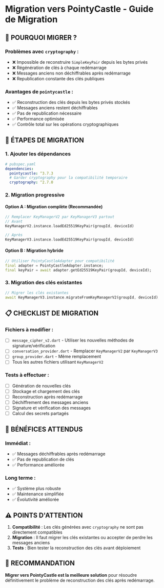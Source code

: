 # Migration vers PointyCastle - Guide de Migration

## 🎯 **POURQUOI MIGRER ?**

### **Problèmes avec `cryptography` :**
- ❌ Impossible de reconstruire `SimpleKeyPair` depuis les bytes privés
- ❌ Régénération de clés à chaque redémarrage
- ❌ Messages anciens non déchiffrables après redémarrage
- ❌ Republication constante des clés publiques

### **Avantages de `pointycastle` :**
- ✅ Reconstruction des clés depuis les bytes privés stockés
- ✅ Messages anciens restent déchiffrables
- ✅ Pas de republication nécessaire
- ✅ Performance optimisée
- ✅ Contrôle total sur les opérations cryptographiques

## 🔧 **ÉTAPES DE MIGRATION**

### **1. Ajouter les dépendances**

```yaml
# pubspec.yaml
dependencies:
  pointycastle: ^3.7.3
  # Garder cryptography pour la compatibilité temporaire
  cryptography: ^2.7.0
```

### **2. Migration progressive**

#### **Option A : Migration complète (Recommandée)**
```dart
// Remplacer KeyManagerV2 par KeyManagerV3 partout
// Avant
KeyManagerV2.instance.loadEd25519KeyPair(groupId, deviceId)

// Après  
KeyManagerV3.instance.loadEd25519KeyPair(groupId, deviceId)
```

#### **Option B : Migration hybride**
```dart
// Utiliser PointyCastleAdapter pour compatibilité
final adapter = PointyCastleAdapter.instance;
final keyPair = await adapter.getEd25519KeyPair(groupId, deviceId);
```

### **3. Migration des clés existantes**

```dart
// Migrer les clés existantes
await KeyManagerV3.instance.migrateFromKeyManagerV2(groupId, deviceId);
```

## 📋 **CHECKLIST DE MIGRATION**

### **Fichiers à modifier :**
- [ ] `message_cipher_v2.dart` - Utiliser les nouvelles méthodes de signature/vérification
- [ ] `conversation_provider.dart` - Remplacer `KeyManagerV2` par `KeyManagerV3`
- [ ] `group_provider.dart` - Même remplacement
- [ ] Tous les autres fichiers utilisant `KeyManagerV2`

### **Tests à effectuer :**
- [ ] Génération de nouvelles clés
- [ ] Stockage et chargement des clés
- [ ] Reconstruction après redémarrage
- [ ] Déchiffrement des messages anciens
- [ ] Signature et vérification des messages
- [ ] Calcul des secrets partagés

## 🚀 **BÉNÉFICES ATTENDUS**

### **Immédiat :**
- ✅ Messages déchiffrables après redémarrage
- ✅ Pas de republication de clés
- ✅ Performance améliorée

### **Long terme :**
- ✅ Système plus robuste
- ✅ Maintenance simplifiée
- ✅ Évolutivité améliorée

## ⚠️ **POINTS D'ATTENTION**

1. **Compatibilité** : Les clés générées avec `cryptography` ne sont pas directement compatibles
2. **Migration** : Il faut migrer les clés existantes ou accepter de perdre les messages anciens
3. **Tests** : Bien tester la reconstruction des clés avant déploiement

## 🎯 **RECOMMANDATION**

**Migrer vers PointyCastle est la meilleure solution** pour résoudre définitivement le problème de reconstruction des clés après redémarrage.
